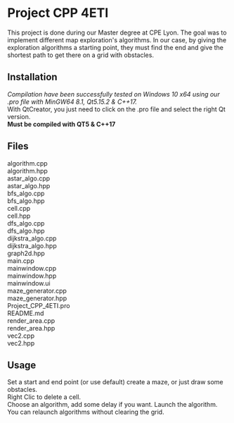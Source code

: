 # Project CPP 4ETI
This project is done during our Master degree at CPE Lyon. The goal was to implement different map exploration's algorithms. In our case, by giving the exploration algorithms a starting point, they must find the end and give the shortest path to get there on a grid with obstacles.

## Installation
*Compilation have been successfully tested on Windows 10 x64 using our .pro file with MinGW64 8.1, Qt5.15.2 & C++17.*   
With QtCreator, you just need to click on the .pro file and select the right Qt version.    
**Must be compiled with QT5 & C++17**

## Files
algorithm.cpp  
algorithm.hpp  
astar_algo.cpp  
astar_algo.hpp  
bfs_algo.cpp  
bfs_algo.hpp  
cell.cpp  
cell.hpp  
dfs_algo.cpp  
dfs_algo.hpp  
dijkstra_algo.cpp  
dijkstra_algo.hpp  
graph2d.hpp  
main.cpp  
mainwindow.cpp  
mainwindow.hpp  
mainwindow.ui  
maze_generator.cpp  
maze_generator.hpp  
Project_CPP_4ETI.pro   
README.md  
render_area.cpp  
render_area.hpp  
vec2.cpp  
vec2.hpp

## Usage
Set a start and end point (or use default) create a maze, or just draw some obstacles.  
Right Clic to delete a cell.  
Choose an algorithm, add some delay if you want. Launch the algorithm.  
You can relaunch algorithms without clearing the grid.
